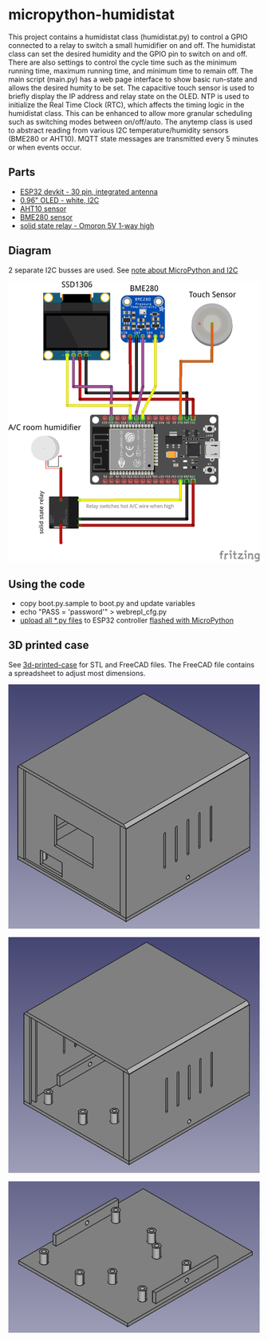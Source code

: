 # micropython-humidistat

This project contains a humidistat class (humidistat.py) to control a GPIO connected to a relay to switch a small humidifier on and off.  The humidistat class can set the desired humidity and the GPIO pin to switch on and off.  There are also settings to control the cycle time such as the minimum running time, maximum running time, and minimum time to remain off.  The main script (main.py) has a web page interface to show basic run-state and allows the desired humity to be set.  The capacitive touch sensor is used to briefly display the IP address and relay state on the OLED.  NTP is used to initialize the Real Time Clock (RTC), which affects the timing logic in the humidistat class.  This can be enhanced to allow more granular scheduling such as switching modes between on/off/auto.  The anytemp class is used to abstract reading from various I2C temperature/humidity sensors (BME280 or AHT10).  MQTT state messages are transmitted every 5 minutes or when events occur.

## Parts

- [ESP32 devkit - 30 pin, integrated antenna](https://www.aliexpress.com/item/1005001267643044.html)
- [0.96" OLED - white, I2C](https://www.aliexpress.com/item/32896971385.html)
- [AHT10 sensor](https://www.aliexpress.com/item/4000125110813.html)
- [BME280 sensor](https://www.aliexpress.com/item/4001098967210.html)
- [solid state relay - Omoron 5V 1-way high](https://www.aliexpress.com/item/32736680428.html)

## Diagram

2 separate I2C busses are used.  See [note about MicroPython and I2C](https://msgarbossa.github.io/documentation/MicroPython/libraries.html#note-about-micropython-and-i2c)

![wiring diagram](./img/esp32_micropython_temp_relay.png)

## Using the code

- copy boot.py.sample to boot.py and update variables
- echo "PASS = 'password'" > webrepl_cfg.py
- [upload all *.py files](https://msgarbossa.github.io/documentation/MicroPython/ampy.html) to ESP32 controller [flashed with MicroPython](https://msgarbossa.github.io/documentation/MicroPython/flash_firmware.html)

## 3D printed case

See [3d-printed-case](./3d-printed-case) for STL and FreeCAD files.  The FreeCAD file contains a spreadsheet to adjust most dimensions.

![full](./img/humidistat_full.png)

![minus front](./img/humidistat_minus_front.png)

![base](./img/humidistat_base.png)

